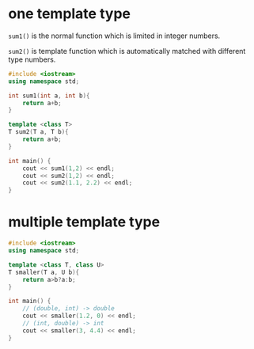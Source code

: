 # one template type

`sum1()` is the normal function which is limited in integer numbers.

`sum2()` is template function which is automatically matched with different type numbers.

```cpp
#include <iostream>
using namespace std;

int sum1(int a, int b){
    return a+b;
}

template <class T>
T sum2(T a, T b){
    return a+b;
}

int main() {
    cout << sum1(1,2) << endl;
    cout << sum2(1,2) << endl;
    cout << sum2(1.1, 2.2) << endl;
}
```

# multiple template type

```cpp
#include <iostream>
using namespace std;

template <class T, class U>
T smaller(T a, U b){
    return a>b?a:b;
}

int main() {
    // (double, int) -> double
    cout << smaller(1.2, 0) << endl;
    // (int, double) -> int
    cout << smaller(3, 4.4) << endl;
}
```
